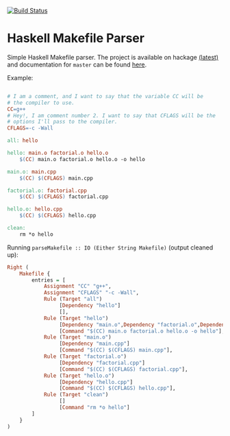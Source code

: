 [![Build Status](https://travis-ci.org/nmattia/mask.svg?branch=master)](https://travis-ci.org/nmattia/mask)

# Haskell Makefile Parser

Simple Haskell Makefile parser. The project is available on
hackage [(latest)](http://hackage.haskell.org/package/makefile) and
documentation for `master` can be found [here](http://docs.nmattia.com/mask/).


Example:

``` Makefile

# I am a comment, and I want to say that the variable CC will be
# the compiler to use.
CC=g++
# Hey!, I am comment number 2. I want to say that CFLAGS will be the
# options I'll pass to the compiler.
CFLAGS=-c -Wall

all: hello

hello: main.o factorial.o hello.o
	$(CC) main.o factorial.o hello.o -o hello

main.o: main.cpp
	$(CC) $(CFLAGS) main.cpp

factorial.o: factorial.cpp
	$(CC) $(CFLAGS) factorial.cpp

hello.o: hello.cpp
	$(CC) $(CFLAGS) hello.cpp

clean:
	rm *o hello
```

Running `parseMakefile :: IO (Either String Makefile)` (output cleaned up):

``` haskell
Right (
    Makefile {
        entries = [
            Assignment "CC" "g++",
            Assignment "CFLAGS" "-c -Wall",
            Rule (Target "all")
                 [Dependency "hello"]
                 [],
            Rule (Target "hello")
                 [Dependency "main.o",Dependency "factorial.o",Dependency "hello.o"]
                 [Command "$(CC) main.o factorial.o hello.o -o hello"],
            Rule (Target "main.o")
                 [Dependency "main.cpp"]
                 [Command "$(CC) $(CFLAGS) main.cpp"],
            Rule (Target "factorial.o")
                 [Dependency "factorial.cpp"]
                 [Command "$(CC) $(CFLAGS) factorial.cpp"],
            Rule (Target "hello.o")
                 [Dependency "hello.cpp"]
                 [Command "$(CC) $(CFLAGS) hello.cpp"],
            Rule (Target "clean")
                 []
                 [Command "rm *o hello"]
        ]
    }
)
```
